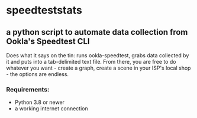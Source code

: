 # speedteststats
## a python script to automate data collection from Ookla's Speedtest CLI
Does what it says on the tin: runs ookla-speedtest, grabs data collected by it and puts into a tab-delimited text file. From there, you are free to do whatever you want - create a graph, create a scene in your ISP's local shop - the options are endless.

### Requirements:
- Python 3.8 or newer
- a working internet connection

